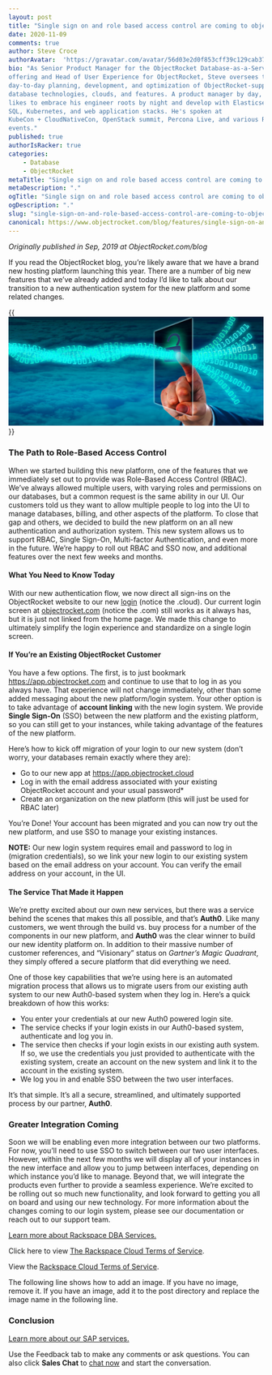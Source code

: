 ```yaml
---
layout: post
title: "Single sign on and role based access control are coming to objectrocket"
date: 2020-11-09
comments: true
author: Steve Croce 
authorAvatar:  'https://gravatar.com/avatar/56d03e2d0f853cff39c129cab3761d49'
bio: "As Senior Product Manager for the ObjectRocket Database-as-a-Service
offering and Head of User Experience for ObjectRocket, Steve oversees the
day-to-day planning, development, and optimization of ObjectRocket-supported
database technologies, clouds, and features. A product manager by day, he still
likes to embrace his engineer roots by night and develop with Elasticsearch,
SQL, Kubernetes, and web application stacks. He's spoken at
KubeCon + CloudNativeCon, OpenStack summit, Percona Live, and various Rackspace
events."
published: true
authorIsRacker: true
categories:
    - Database
    - ObjectRocket
metaTitle: "Single sign on and role based access control are coming to objectrocket"
metaDescription: "."
ogTitle: "Single sign on and role based access control are coming to objectrocket"
ogDescription: "."
slug: "single-sign-on-and-role-based-access-control-are-coming-to-objectrocket"
canonical: https://www.objectrocket.com/blog/features/single-sign-on-and-role-based-access-control-are-coming-to-objectrocket/
---
```


*Originally published in Sep, 2019 at ObjectRocket.com/blog*

If you read the ObjectRocket blog, you’re likely aware that we have a brand new hosting platform launching this year. There are a number of big new features that we’ve already added and today I’d like to talk about our transition to a new authentication system for the new platform and some related changes.

<!--more-->

{{<img src="picture1.jpg" title="" alt="">}}

### The Path to Role-Based Access Control

When we started building this new platform, one of the features that we immediately set out to provide was Role-Based Access Control (RBAC). We’ve always allowed multiple users, with varying roles and permissions on our databases, but a common request is the same ability in our UI. Our customers told us they want to allow multiple people to log into the UI to manage databases, billing, and other aspects of the platform.
To close that gap and others, we decided to build the new platform on an all new authentication and authorization system. This new system allows us to support RBAC, Single Sign-On, Multi-factor Authentication, and even more in the future. We’re happy to roll out RBAC and SSO now, and additional features over the next few weeks and months.

#### What You Need to Know Today

With our new authentication flow, we now direct all sign-ins on the ObjectRocket website to our new [login](https://auth.objectrocket.cloud/login?state=g6Fo2SBjQzl4MFV1U0tobkhhbEJpc01sbnJfeXNvcGlid28ya6N0aWTZIHdKWlhHTUhqUVh3VU55NGJfM1liUXZ5dXY0NDNmWEZio2NpZNkgVFpENzVQcm55b1pBSUNtSjNSYjJHMEw4VkM0bzBib2M&client=TZD75PrnyoZAICmJ3Rb2G0L8VC4o0boc&protocol=oauth2&response_type=token%20id_token&nonce=5ae21d11-f7b4-4abd-aef1-bea93e238528&scope=openid%20email%20name&redirect_uri=https%3A%2F%2Fapp.objectrocket.cloud%2Fsession-callback&audience=https%3A%2F%2Fapi.objectrocket.cloud&_ga=2.20037051.223325436.1604418088-1358969005.1602515327&__hsfp=3796701661&__hstc=227540674.6c2da1a33c3f4e98dc8ac794308ed907.1602515328573.1604683041632.1604700167607.96&__hssc=227540674.1.1604700167607) (notice the .cloud). Our current login screen at [objectrocket.com](https://app.objectrocket.com) (notice the .com) still works as it always has, but it is just not linked from the home page. We made this change to ultimately simplify the login experience and standardize on a single login screen.

#### If You’re an Existing ObjectRocket Customer

You have a few options. The first, is to just bookmark https://app.objectrocket.com and continue to use that to log in as you always have. That experience will not change immediately, other than some added messaging about the new platform/login system. Your other option is to take advantage of **account linking** with the new login system. We provide **Single Sign-On** (SSO) between the new platform and the existing platform, so you can still get to your instances, while taking advantage of the features of the new platform.

Here’s how to kick off migration of your login to our new system (don’t worry, your databases remain exactly where they are):

+ Go to our new app at https://app.objectrocket.cloud
+ Log in with the email address associated with your existing ObjectRocket account and your usual password*
+ Create an organization on the new platform (this will just be used for RBAC later)

You’re Done! Your account has been migrated and you can now try out the new platform, and use SSO to manage your existing instances.

**NOTE:**  Our new login system requires email and password to log in (migration credentials), so we link your new login to our existing system based on the email address on your account. You can verify the email address on your account, in the UI.

#### The Service That Made it Happen

We’re pretty excited about our own new services, but there was a service behind the scenes that makes this all possible, and that’s **Auth0**. Like many customers, we went through the build vs. buy process for a number of the components in our new platform, and **Auth0** was the clear winner to build our new identity platform on. In addition to their massive number of customer references, and “Visionary” status on *Gartner’s Magic Quadrant*, they simply offered a secure platform that did everything we need.

One of those key capabilities that we’re using here is an automated migration process that allows us to migrate users from our existing auth system to our new Auth0-based system when they log in. Here’s a quick breakdown of how this works:

+ You enter your credentials at our new Auth0 powered login site.
+ The service checks if your login exists in our Auth0-based system, authenticate and log you in.
+ The service then checks if your login exists in our existing auth system. If so, we use the credentials you just provided to authenticate with the existing system, create an account on the new system and link it to the account in the existing system.
+ We log you in and enable SSO between the two user interfaces.

It’s that simple. It’s all a secure, streamlined, and ultimately supported process by our partner, **Auth0**.

### Greater Integration Coming

Soon we will be enabling even more integration between our two platforms. For now, you’ll need to use SSO to switch between our two user interfaces. However, within the next few months we will display all of your instances in the new interface and allow you to jump between interfaces, depending on which instance you’d like to manage. Beyond that, we will integrate the products even further to provide a seamless experience.
We’re excited to be rolling out so much new functionality, and look forward to getting you all on board and using our new technology. For more information about the changes coming to our login system, please see our documentation or reach out to our support team.

<a class="cta blue" id="cta" href="https://www.rackspace.com/data/dba-services">Learn more about Rackspace DBA Services.</a>

Click here to view [The Rackspace Cloud Terms of Service](https://www.rackspace.com/cloud/legal/).

View the [Rackspace Cloud Terms of Service](https://www.rackspace.com/cloud/legal/).







The following line shows how to add an image.  If you have no image, remove it.
If you have an image, add it to the post directory and replace the image name in the following line.



### Conclusion

<a class="cta purple" id="cta" href="https://www.rackspace.com/sap">Learn more about our SAP services.</a>

Use the Feedback tab to make any comments or ask questions. You can also click
**Sales Chat** to [chat now](https://www.rackspace.com/) and start the conversation.

